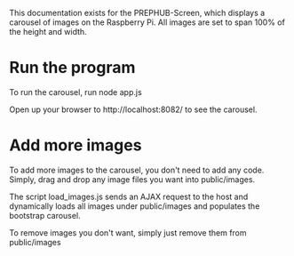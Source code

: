 This documentation exists for the PREPHUB-Screen, which displays a carousel of images on the Raspberry Pi.
All images are set to span 100% of the height and width.

# Run the program
To run the carousel, run node app.js

Open up your browser to http://localhost:8082/ to see the carousel.

# Add more images

To add more images to the carousel, you don't need to add any code. Simply, drag and drop any image files you want into public/images.

The script load_images.js sends an AJAX request to the host and dynamically loads all images under public/images and populates the bootstrap carousel.

To remove images you don't want, simply just remove them from public/images